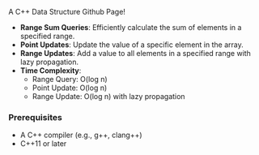 A C++ Data Structure Github Page!

- **Range Sum Queries**: Efficiently calculate the sum of elements in a specified range.
- **Point Updates**: Update the value of a specific element in the array.
- **Range Updates**: Add a value to all elements in a specified range with lazy propagation.
- **Time Complexity**:
  - Range Query: O(log n)
  - Point Update: O(log n)
  - Range Update: O(log n) with lazy propagation

### Prerequisites
- A C++ compiler (e.g., g++, clang++)
- C++11 or later